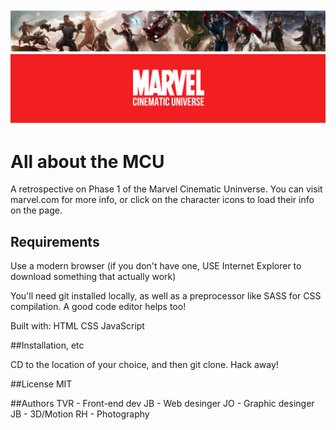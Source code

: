 ![Phase one of the MCU](marvel_banner.png "MCU Phase 1")

# All about the MCU
A retrospective on Phase 1 of the Marvel Cinematic Uninverse. You can visit marvel.com for more info, or click on the character icons to load their info on the page.

## Requirements
Use a modern browser (if you don't have one, USE Internet Explorer to download something that actually work)

You'll need git installed locally, as well as a preprocessor like SASS for CSS compilation. A good code editor helps too!

Built with:
HTML
CSS
JavaScript

##Installation, etc

CD to the location of your choice, and then git clone. Hack away!

##License
MIT

##Authors
TVR - Front-end dev
JB - Web desinger
JO - Graphic desinger
JB - 3D/Motion
RH - Photography